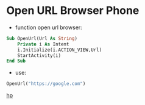 # Open URL Browser Phone

* function open url browser:

```vb
Sub OpenUrl(Url As String)
    Private i As Intent
    i.Initialize(i.ACTION_VIEW,Url)
    StartActivity(i)
End Sub
```

* use:

```vb
OpenUrl("https://google.com")
```

[hp](http://hemmatpoor.ir)
